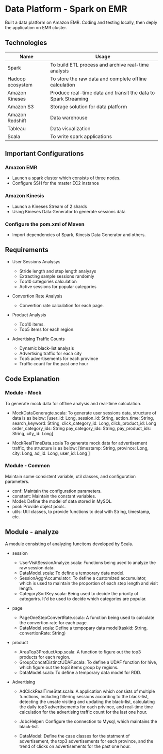 # Data Platform - Spark on EMR
Built a data platform on Amazon EMR. Coding and testing locally, then deply the application on EMR cluster.

## Technologies
| Name | Usage |
| --- | --- |
| Spark| To build ETL process and archive real-time analysis|
| Hadoop ecosystem | To store the raw data and complete offline calculation|
| Amazon Kineses | Produce real-time data and transit the data to Spark Streaming | 
| Amazon S3 | Storage solution for data platform |
| Amazon Redshift | Data warehouse |
| Tableau | Data visualization |
| Scala | To write spark applications |
 
## Important Configurations
### Amazon EMR
- Launch a spark cluster which consists of three nodes.
- Configure SSH for the master EC2 instance

### Amazon Kinesis
- Launch a Kineses Stream of 2 shards
- Using Kineses Data Generator to generate sessions data

### Configure the pom.xml of Maven 
- Import dependencies of Spark, Kinesis Data Generator and others.

## Requirements
- User Sessions Analysys
    - Stride length and step length analysys
    - Extracting sample sessions randomly
    - Top10 categories calculation
    - Active sessions for popular categories
    
- Convertion Rate Analysis
    - Convertion rate calculation for each page.
    
- Product Analysis
    - Top10 items.
    - Top5 items for each region.
    
- Advertising Traffic Counts
    - Dynamic black-list analysis
    - Advertising traffic for each city
    - Top5 advertisements for each province
    - Traffic count for the past one hour

## Code Explanation 
### Module - Mock
To generate mock data for offline analysis and real-time calculation.
- MockDataGeneragte.scala: To generate user sessions data, structure of data is as below:
        [user_id: Long,
        session_id: String,
        action_time: String,
        search_keyword: String,
        click_category_id: Long,
        click_product_id: Long
        order_category_ids: String
        pay_category_ids: String,
        pay_product_ids: String,
        city_id: Long]
        
- MockRealTimeData.scala
To generate mock data for advertisement traffic, the structure is as below:
        [timestamp: String,
        province: Long,
        city: Long,
        ad_id: Long,
        user_id: Long
        ]
        
### Module - Common
Maintain some consistent variable, util classes, and configuration parameters.
- conf: Maintain the configuration parameters.
- constant: Maintain the constant variables.
- Model: Define the model of data stored in MySQL.
- pool: Provide object pools.
- utils: Util classes, to provide functions to deal with String, timestamp, etc.

## Module - analyze
A module consisting of analyzing funcitons developed by Scala.
- session
    - UserVisitSessionAnalyze.scala: Functions being used to analyze the raw session data.
    - DataModel.scala: To define a temporary data model.
    - SessionAggrAccumulator: To define a customized accumulator, which is used to maintain the proportion of each step length and visit length.
    - CategorySortKey.scala: Being used to decide the priority of categorirs. It'd be used to decide which categories are popular.
    
- page
    - PageOneStepConvertRate.scala: A function being used to calculate the convertion rate for each page.
    - DataModel.scala: Define a tempopary data model(taskid: String, convertionRate: String)
    
- product
    - AreaTop3ProductApp.scala: A function to figure out the top3 products for each region.
    - GroupConcatDistinctUDAF.scala: To define a UDAF function for hive, which figure out the top3 items group by regions.
    - DataModel.scala: To define a temporary data model for RDD.
    
- Advertising
    - AdClickRealTimeStat.scala: A application which consists of multiple functions, including filtering sessions according to the black-list, detecting the unsafe visiting and updating the black-list, calculating the daily top3 advertisements for each privince, and real-time time calculation for the advertising traffic count for the last one hour.
    
    - JdbcHelper: Configure the connection to Mysql, which maintains the black-list.
    - DataModel: Define the case classes for the statment of advertisement, the top3 advertisements for each province, and the trend of clicks on advertisements for the past one hour. 
    